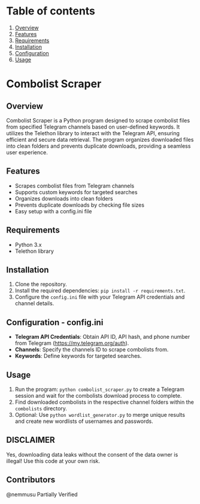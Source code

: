# Table of contents
1. [Overview](https://github.com/Astaruf/CombolistScraper/?tab=readme-ov-file#overview)
2. [Features](https://github.com/Astaruf/CombolistScraper/blob/main/README.md#features)
3. [Requirements](https://github.com/Astaruf/CombolistScraper/blob/main/README.md#requirements)
4. [Installation](https://github.com/Astaruf/CombolistScraper/blob/main/README.md#installation)
5. [Configuration](https://github.com/Astaruf/CombolistScraper/blob/main/README.md#configuration---configini)
6. [Usage](https://github.com/Astaruf/CombolistScraper/blob/main/README.md#usage)
   
# Combolist Scraper

## Overview
Combolist Scraper is a Python program designed to scrape combolist files from specified Telegram channels based on user-defined keywords. It utilizes the Telethon library to interact with the Telegram API, ensuring efficient and secure data retrieval. The program organizes downloaded files into clean folders and prevents duplicate downloads, providing a seamless user experience.

## Features
- Scrapes combolist files from Telegram channels
- Supports custom keywords for targeted searches
- Organizes downloads into clean folders
- Prevents duplicate downloads by checking file sizes
- Easy setup with a config.ini file

## Requirements
- Python 3.x
- Telethon library

## Installation
1. Clone the repository.
2. Install the required dependencies: `pip install -r requirements.txt`.
3. Configure the `config.ini` file with your Telegram API credentials and channel details.

## Configuration - config.ini
- **Telegram API Credentials**: Obtain API ID, API hash, and phone number from Telegram (https://my.telegram.org/auth).
- **Channels**: Specify the channels ID to scrape combolists from.
- **Keywords**: Define keywords for targeted searches.

## Usage
1. Run the program: `python combolist_scraper.py` to create a Telegram session and wait for the combolists download process to complete.
2. Find downloaded combolists in the respective channel folders within the `combolists` directory.
3. Optional: Use `python wordlist_generator.py` to merge unique results and create new wordlists of usernames and passwords.

## DISCLAIMER
Yes, downloading data leaks without the consent of the data owner is illegal! Use this code at your own risk.

## Contributors
@nemmusu Partially Verified
